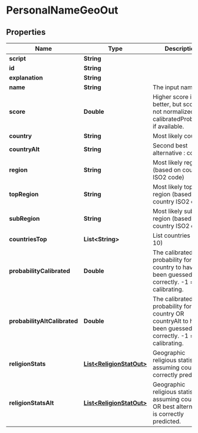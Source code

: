 
# PersonalNameGeoOut

## Properties
Name | Type | Description | Notes
------------ | ------------- | ------------- | -------------
**script** | **String** |  |  [optional]
**id** | **String** |  |  [optional]
**explanation** | **String** |  |  [optional]
**name** | **String** | The input name. |  [optional]
**score** | **Double** | Higher score is better, but score is not normalized. Use calibratedProbability if available.  |  [optional]
**country** | **String** | Most likely country  |  [optional]
**countryAlt** | **String** | Second best alternative : country  |  [optional]
**region** | **String** | Most likely region (based on country ISO2 code) |  [optional]
**topRegion** | **String** | Most likely top region (based on country ISO2 code) |  [optional]
**subRegion** | **String** | Most likely sub region (based on country ISO2 code) |  [optional]
**countriesTop** | **List&lt;String&gt;** | List countries (top 10) |  [optional]
**probabilityCalibrated** | **Double** | The calibrated probability for country to have been guessed correctly. -1 &#x3D; still calibrating.  |  [optional]
**probabilityAltCalibrated** | **Double** | The calibrated probability for country OR countryAlt to have been guessed correctly. -1 &#x3D; still calibrating.  |  [optional]
**religionStats** | [**List&lt;ReligionStatOut&gt;**](ReligionStatOut.md) | Geographic religious statistics, assuming country is correctly predicted. |  [optional]
**religionStatsAlt** | [**List&lt;ReligionStatOut&gt;**](ReligionStatOut.md) | Geographic religious statistics, assuming country OR best alternative is correctly predicted. |  [optional]



